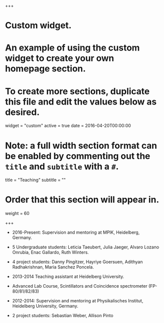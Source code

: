 +++
# Custom widget.
# An example of using the custom widget to create your own homepage section.
# To create more sections, duplicate this file and edit the values below as desired.
widget = "custom"
active = true
date = 2016-04-20T00:00:00

# Note: a full width section format can be enabled by commenting out the `title` and `subtitle` with a `#`.
title = "Teaching"
subtitle = ""

# Order that this section will appear in.
weight = 60

+++


- 2016-Present: Supervision and mentoring at MPIK, Heidelberg, Germany.

- 5 Undergraduate students: Leticia Taeubert, Julia Jaeger, Alvaro Lozano Onrubia, Enac Gallardo, Ruth Winters.

- 4 project students: Danny Pingitzer, Hayriye Goersuen, Adithyan Radhakrishnan, Maria Sanchez Poncela.

- 2013-2014 Teaching assistant at Heidelberg University.

- Advanced Lab Course, Scintillators and Coincidence spectrometer (FP-80/81/82/83)

- 2012-2014: Supervision and mentoring at Physikalisches Institut, Heidelberg University, Germany.

- 2 project students: Sebastian Weber, Allison Pinto

